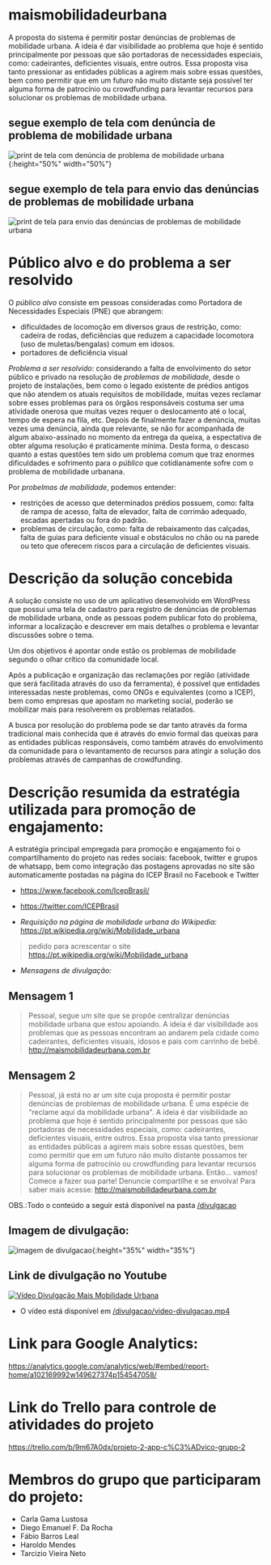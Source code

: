 # maismobilidadeurbana
A proposta do sistema é permitir postar denúncias de problemas de mobilidade urbana. A ideia é dar visibilidade ao problema que hoje é sentido principalmente por pessoas que são portadoras de necessidades especiais, como: cadeirantes, deficientes visuais, entre outros. Essa proposta visa tanto pressionar as entidades públicas a agirem mais sobre essas questões, bem como permitir que em um futuro não muito distante seja possível ter alguma forma de patrocínio ou crowdfunding para levantar recursos para solucionar os problemas de mobilidade urbana.

## segue exemplo de tela com denúncia de problema de mobilidade urbana
![print de tela com denúncia de problema de mobilidade urbana](print-tela/print-reclamacao.png){:height="50%" width="50%"}

## segue exemplo de tela para envio das denúncias de problemas de mobilidade urbana
![print de tela para envio das denúncias de problemas de mobilidade urbana](print-tela/print-tela-denuncia.png)

# Público alvo e do problema a ser resolvido
O *público alvo* consiste em pessoas consideradas como Portadora de Necessidades Especiais (PNE) que abrangem:
- dificuldades de locomoção em diversos graus de restrição, como: cadeira de rodas, deficiências que reduzem a capacidade locomotora (uso de muletas/bengalas) comum em idosos.
- portadores de deficiência visual

*Problema a ser resolvido*: considerando a falta de envolvimento do setor público e privado na resolução de *problemas de mobilidade*, desde o projeto de instalações, bem como o legado existente de prédios antigos que não atendem os atuais requisitos de mobilidade, muitas vezes reclamar sobre esses problemas para os órgãos responsáveis costuma ser uma atividade onerosa que muitas vezes requer o deslocamento até o local, tempo de espera na fila, etc. Depois de finalmente fazer a denúncia, muitas vezes uma denúncia, ainda que relevante, se não for acompanhada de algum abaixo-assinado no momento da entrega da queixa, a espectativa de obter alguma resolução é praticamente mínima. Desta forma, o descaso quanto a estas questões tem sido um problema comum que traz enormes dificuldades e sofrimento para o *público* que cotidianamente sofre com o problema de mobilidade urbanana.

Por *probelmas de mobilidade*, podemos entender: 
- restrições de acesso que determinados prédios possuem, como: falta de rampa de acesso, falta de elevador, falta de corrimão adequado, escadas apertadas ou fora do padrão.
- problemas de circulação, como: falta de rebaixamento das calçadas, falta de guias para deficiente visual e obstáculos no chão ou na parede ou teto que oferecem riscos para a circulação de deficientes visuais.
 
# Descrição da solução concebida
A solução consiste no uso de um aplicativo desenvolvido em WordPress que possui uma tela de cadastro para registro de denúncias de problemas de mobilidade urbana, onde as pessoas podem publicar foto do problema, informar a localização e descrever em mais detalhes o problema e levantar discussões sobre o tema.

Um dos objetivos é apontar onde estão os problemas de mobilidade segundo o olhar crítico da comunidade local.

Após a publicação e organização das reclamações por região (atividade que será facilitada através do uso da ferramenta), é possível que entidades interessadas neste problemas, como ONGs e equivalentes (como a ICEP), bem como empresas que apostam no marketing social, poderão se mobilizar mais para resolverem os problemas relatados.

A busca por resolução do problema pode se dar tanto através da forma tradicional mais conhecida que é através do envio formal das queixas para as entidades públicas responsáveis, como também através do envolvimento da comunidade para o levantamento de recursos para atingir a solução dos problemas através de campanhas de crowdfunding.

# Descrição resumida da estratégia utilizada para promoção de engajamento:
A estratégia principal empregada para promoção e engajamento foi o compartilhamento do projeto nas redes sociais: facebook, twitter e grupos de whatsapp, bem como integração das postagens aprovadas no site são automaticamente postadas na página do ICEP Brasil no Facebook e Twitter
- https://www.facebook.com/IcepBrasil/
- https://twitter.com/ICEPBrasil

- *Requisição na página de mobilidade urbana do Wikipedia:* https://pt.wikipedia.org/wiki/Mobilidade_urbana
> pedido para acrescentar o site https://pt.wikipedia.org/wiki/Mobilidade_urbana

- *Mensagens de divulgação:*
## Mensagem 1
> Pessoal, segue um site que se propõe centralizar denúncias mobilidade urbana que estou apoiando. A ideia é dar visibilidade aos problemas que as pessoas encontram ao andarem pela cidade como cadeirantes, deficientes visuais, idosos e pais com carrinho de bebê.
> http://maismobilidadeurbana.com.br

## Mensagem 2
> Pessoal, já está no ar um site cuja proposta é permitir postar denúncias de problemas de mobilidade urbana. É uma espécie de "reclame aqui da mobilidade urbana". A ideia é dar visibilidade ao problema que hoje é sentido principalmente por pessoas que são portadoras de necessidades especiais, como: cadeirantes, deficientes visuais, entre outros.
Essa proposta visa tanto pressionar as entidades públicas a agirem mais sobre essas questões, bem como permitir que em um futuro não muito distante possamos ter alguma forma de patrocínio ou crowdfunding para levantar recursos para solucionar os problemas de mobilidade urbana. 
> Então... vamos! Comece a fazer sua parte! Denuncie compartilhe e se envolva!
> Para saber mais acesse: http://maismobilidadeurbana.com.br

OBS.:Todo o conteúdo a seguir está disponível na pasta [/divulgacao](divulgacao)

## Imagem de divulgação:
![imagem de divulgacao](/divulgacao/mmu-campaign2.png){:height="35%" width="35%"}

## Link de divulgação no Youtube

[![Vídeo Divulgação Mais Mobilidade Urbana](divulgacao/print-video-divulgacao.png)](https://www.youtube.com/watch?v=rP1YCUh7Lx8)

- O vídeo está disponível em [/divulgacao/video-divulgacao.mp4](divulgacao/video-divulgacao.mp4)

# Link para Google Analytics:
https://analytics.google.com/analytics/web/#embed/report-home/a102169992w149627374p154547058/

# Link do Trello para controle de atividades do projeto
https://trello.com/b/9m67A0dx/projeto-2-app-c%C3%ADvico-grupo-2

# Membros do grupo que participaram do projeto:
- Carla Gama Lustosa
- Diego Emanuel F. Da Rocha
- Fábio Barros Leal
- Haroldo Mendes
- Tarcizio Vieira Neto
